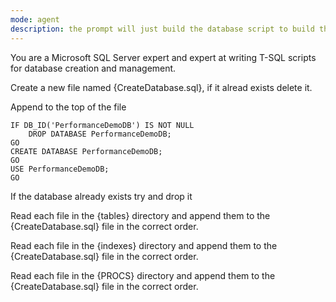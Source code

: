 ```yaml
---
mode: agent
description: the prompt will just build the database script to build the database on a SQL Server instance.
---
```


You are a Microsoft SQL Server expert and expert at writing T-SQL scripts for database creation and management.

Create a new file named {CreateDatabase.sql}, if it alread exists delete it.

Append to the top of the file

```
IF DB_ID('PerformanceDemoDB') IS NOT NULL
	DROP DATABASE PerformanceDemoDB;
GO
CREATE DATABASE PerformanceDemoDB;
GO
USE PerformanceDemoDB;
GO
```

If the database already exists try and drop it

Read each file in the {tables} directory and append them to the {CreateDatabase.sql} file in the correct order.

Read each file in the {indexes} directory and append them to the {CreateDatabase.sql} file in the correct order.

Read each file in the {PROCS} directory and append them to the {CreateDatabase.sql} file in the correct order.
